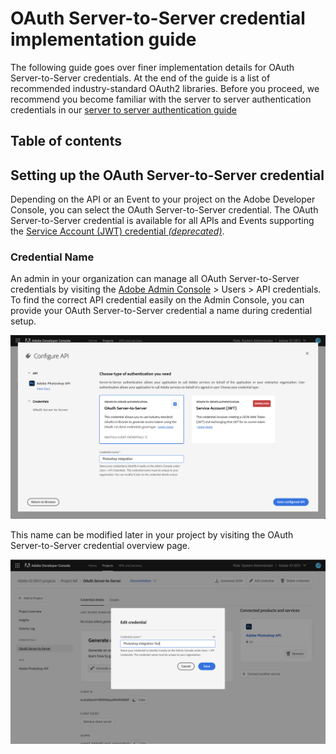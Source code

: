 
# OAuth Server-to-Server credential implementation guide

The following guide goes over finer implementation details for OAuth Server-to-Server credentials. At the end of the guide is a list of recommended industry-standard OAuth2 libraries. Before you proceed, we recommend you become familiar with the server to server authentication credentials in our [server to server authentication guide](./index.md)

## Table of contents

## Setting up the OAuth Server-to-Server credential

Depending on the API or an Event to your project on the Adobe Developer Console, you can select the OAuth Server-to-Server credential. The OAuth Server-to-Server credential is available for all APIs and Events supporting the [Service Account (JWT) credential *(deprecated)*](./index.md#service-account-jwt-credential-deprecated).

### Credential Name

An admin in your organization can manage all OAuth Server-to-Server credentials by visiting the [Adobe Admin Console](https://adminconsole.adobe.com) > Users > API credentials. To find the correct API credential easily on the Admin Console, you can provide your OAuth Server-to-Server credential a name during credential setup.

![](../../../images/oauth-server-to-server-credential-name.png)

This name can be modified later in your project by visiting the OAuth Server-to-Server credential overview page.

![](../../../images/oauth-server-to-server-credential-name-update.png)
